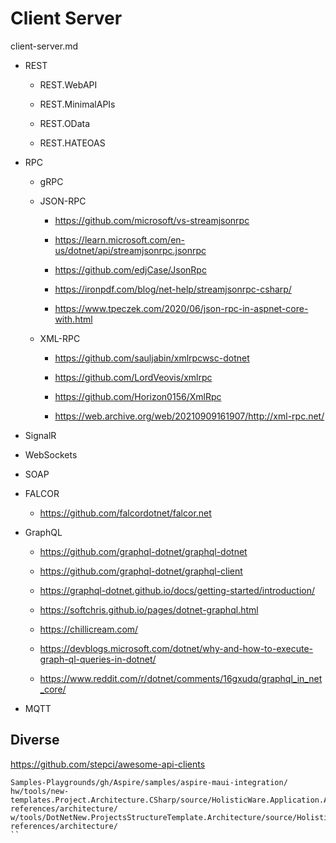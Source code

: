 # Client Server

client-server.md

*   REST
    
    *   REST.WebAPI
    
    *   REST.MinimalAPIs
    
    *   REST.OData
    
    *   REST.HATEOAS

*   RPC

    *   gRPC

    *   JSON-RPC

        *   https://github.com/microsoft/vs-streamjsonrpc

        *   https://learn.microsoft.com/en-us/dotnet/api/streamjsonrpc.jsonrpc

        *   https://github.com/edjCase/JsonRpc

        *   https://ironpdf.com/blog/net-help/streamjsonrpc-csharp/

        *   https://www.tpeczek.com/2020/06/json-rpc-in-aspnet-core-with.html

    *   XML-RPC

        *   https://github.com/sauljabin/xmlrpcwsc-dotnet

        *   https://github.com/LordVeovis/xmlrpc

        *   https://github.com/Horizon0156/XmlRpc

        *   https://web.archive.org/web/20210909161907/http://xml-rpc.net/

*   SignalR

*   WebSockets

*   SOAP


*   FALCOR

    *   https://github.com/falcordotnet/falcor.net

*   GraphQL

    *   https://github.com/graphql-dotnet/graphql-dotnet

    *   https://github.com/graphql-dotnet/graphql-client

    *   https://graphql-dotnet.github.io/docs/getting-started/introduction/

    *   https://softchris.github.io/pages/dotnet-graphql.html

    *   https://chillicream.com/

    *   https://devblogs.microsoft.com/dotnet/why-and-how-to-execute-graph-ql-queries-in-dotnet/

    *   https://www.reddit.com/r/dotnet/comments/16gxudq/graphql_in_net_core/

*   MQTT

## Diverse

https://github.com/stepci/awesome-api-clients

```
Samples-Playgrounds/gh/Aspire/samples/aspire-maui-integration/
hw/tools/new-templates.Project.Architecture.CSharp/source/HolisticWare.Application.Architecture.ProjectStructure/content/samples/project-references/architecture/
w/tools/DotNetNew.ProjectsStructureTemplate.Architecture/source/HolisticWare.Application.Architecture.ProjectStructure/content/samples/project-references/architecture/
``